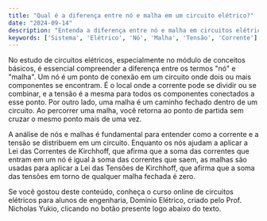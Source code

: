 ```yaml
---
title: "Qual é a diferença entre nó e malha em um circuito elétrico?"
date: "2024-09-14"
description: "Entenda a diferença entre nó e malha em circuitos elétricos, conceitos fundamentais para a análise de sistemas elétricos."
keywords: ['Sistema', 'Elétrico', 'Nó', 'Malha', 'Tensão', 'Corrente']
---
```


No estudo de circuitos elétricos, especialmente no módulo de conceitos básicos, é essencial compreender a diferença entre os termos "nó" e "malha". Um nó é um ponto de conexão em um circuito onde dois ou mais componentes se encontram. É o local onde a corrente pode se dividir ou se combinar, e a tensão é a mesma para todos os componentes conectados a esse ponto. Por outro lado, uma malha é um caminho fechado dentro de um circuito. Ao percorrer uma malha, você retorna ao ponto de partida sem cruzar o mesmo ponto mais de uma vez. 

A análise de nós e malhas é fundamental para entender como a corrente e a tensão se distribuem em um circuito. Enquanto os nós ajudam a aplicar a Lei das Correntes de Kirchhoff, que afirma que a soma das correntes que entram em um nó é igual à soma das correntes que saem, as malhas são usadas para aplicar a Lei das Tensões de Kirchhoff, que afirma que a soma das tensões em torno de qualquer malha fechada é zero.

Se você gostou deste conteúdo, conheça o curso online de circuitos elétricos para alunos de engenharia, Domínio Elétrico, criado pelo Prof. Nicholas Yukio, clicando no botão presente logo abaixo do texto.